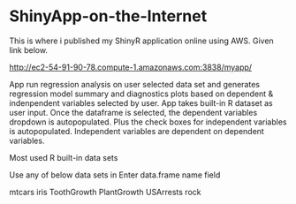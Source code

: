 # ShinyApp-on-the-Internet
This is where i published my ShinyR application online using AWS. Given link below. 


http://ec2-54-91-90-78.compute-1.amazonaws.com:3838/myapp/



App run regression analysis on user selected data set and generates regression model summary and diagnostics plots based on dependent & indenpendent variables selected by user.
App takes built-in R dataset as user input. Once the dataframe is selected, the dependent variables dropdown is autopopulated. Plus the check boxes for independent variables is autopopulated.
Independent variables are dependent on dependent variables. 

Most used R built-in data sets

Use any of below data sets in Enter data.frame name field 

mtcars
iris
ToothGrowth
PlantGrowth
USArrests
rock


